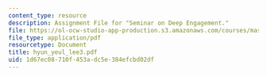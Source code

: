 ```yaml
---
content_type: resource
description: Assignment File for "Seminar on Deep Engagement."
file: https://ol-ocw-studio-app-production.s3.amazonaws.com/courses/mas-961-seminar-on-deep-engagement-fall-2004/1d67ec08710f453adc5e384efcbd02df_hyun_yeul_lee3.pdf
file_type: application/pdf
resourcetype: Document
title: hyun_yeul_lee3.pdf
uid: 1d67ec08-710f-453a-dc5e-384efcbd02df
---
```

